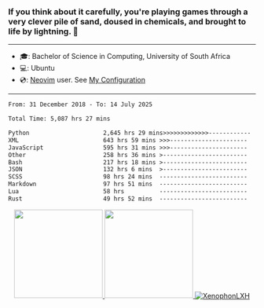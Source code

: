 ### If you think about it carefully, you're playing games through a very clever pile of sand, doused in chemicals, and brought to life by lightning.  👋

-------------------------------------------------------------------------------------------------------

- 🎓: Bachelor of Science in Computing, University of South Africa
- 💻: Ubuntu
- 💿: [Neovim](https://github.com/neovim/neovim) user. See [My Configuration](https://github.com/XenophonLXH/xenovim)

-------------------------------------------------------------------------------------------------------

<!--START_SECTION:waka-->

```txt
From: 31 December 2018 - To: 14 July 2025

Total Time: 5,087 hrs 27 mins

Python                     2,645 hrs 29 mins>>>>>>>>>>>>>------------   52.01 %
XML                        643 hrs 59 mins >>>----------------------   12.66 %
JavaScript                 595 hrs 31 mins >>>----------------------   11.71 %
Other                      258 hrs 36 mins >------------------------   05.08 %
Bash                       217 hrs 18 mins >------------------------   04.27 %
JSON                       132 hrs 6 mins  >------------------------   02.60 %
SCSS                       98 hrs 24 mins  -------------------------   01.93 %
Markdown                   97 hrs 51 mins  -------------------------   01.92 %
Lua                        58 hrs          -------------------------   01.14 %
Rust                       49 hrs 52 mins  -------------------------   00.98 %
```

<!--END_SECTION:waka-->


<p align="center">
    <a href="https://github.com/XenophonLXH">
        <img height="180em" src="https://github-readme-stats-eight-theta.vercel.app/api?username=XenophonLXH&show_icons=true&theme=algolia&include_all_commits=true&count_private=true"/>
        <img height="180em" src="https://github-readme-stats-eight-theta.vercel.app/api/top-langs/?username=XenophonLXH&layout=compact&langs_count=8&theme=algolia"/>
        <img align="center" src="https://github-readme-streak-stats.herokuapp.com/?user=XenophonLXH&theme=algolia" alt="XenophonLXH" />
    </a>
</p>
